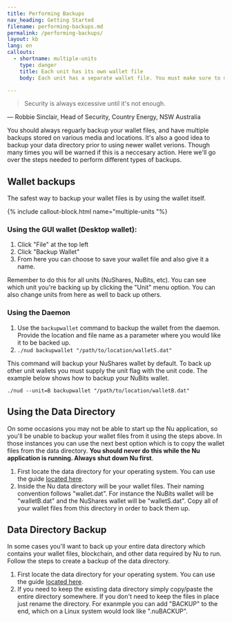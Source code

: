```yaml
---
title: Performing Backups
nav_heading: Getting Started
filename: performing-backups.md
permalink: /performing-backups/
layout: kb
lang: en
callouts:
  - shortname: multiple-units
    type: danger
    title: Each unit has its own wallet file
    body: Each unit has a separate wallet file. You must make sure to make separate backups for each unit. If you only backup your NuBits wallet, then you must still back up your NuShares wallet.

---
```


> Security is always excessive until it's not enough.

— Robbie Sinclair, Head of Security, Country Energy, NSW Australia

You should always reguarly backup your wallet files, and have multiple backups stored on various media and locations. It's also a good idea to backup your data directory prior to using newer wallet verions. Though many times you will be warned if this is a neccesary action. Here we'll go over the steps needed to perform different types of backups.

## Wallet backups

The safest way to backup your wallet files is by using the wallet itself.

{% include callout-block.html name="multiple-units "%}

### Using the GUI wallet (Desktop wallet):

 1. Click "File" at the top left
 1. Click "Backup Wallet"
 1. From here you can choose to save your wallet file and also give it a name.
 
 Remember to do this for all units (NuShares, NuBits, etc). You can see which unit you're backing up by clicking the "Unit" menu option. You can also change units from here as well to back up others.
 
### Using the Daemon

 1. Use the `backupwallet` command to backup the wallet from the daemon. Provide the location and file name as a parameter where you would like it to be backed up.
 1. `./nud backupwallet "/path/to/location/walletS.dat"`
 
 This command will backup your NuShares wallet by default. To back up other unit wallets you must supply the unit flag with the unit code. The example below shows how to backup your NuBits wallet.
 
 `./nud --unit=B backupwallet "/path/to/location/walletB.dat"`
 
 
 ## Using the Data Directory
 
 On some occasions you may not be able to start up the Nu application, so you'll be unable to backup your wallet files from it using the steps above. In those instances you can use the next best option which is to copy the wallet files from the data directory. **You should never do this while the Nu application is running. Always shut down Nu first**.
 
 1. First locate the data directory for your operating system. You can use the guide [located here](https://docs.nubits.com/creating-conf-file/#find-the-nu-data-directory).
 1. Inside the Nu data directory will be your wallet files. Their naming convention follows "wallet<unit>.dat". For instance the NuBits wallet will be "walletB.dat" and the NuShares wallet will be "walletS.dat". Copy all of your wallet files from this directory in order to back them up.  
 
 ## Data Directory Backup
 
 In some cases you'll want to back up your entire data directory which contains your wallet files, blockchain, and other data required by Nu to run. Follow the steps to create a backup of the data directory.
 

 
  1. First locate the data directory for your operating system.  You can use the guide [located here](https://docs.nubits.com/creating-conf-file/#find-the-nu-data-directory).
  1. If you need to keep the existing data directory simply copy/paste the entire directory somewhere. If you don't need to keep the files in place just rename the directory. For exanmple you can add "BACKUP" to the end, which on a Linux system would look like ".nuBACKUP". 
